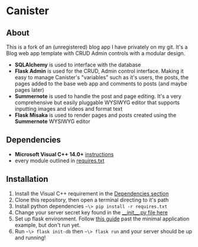 # Canister
## About
This is a fork of an (unregistered) blog app I have privately on my git. It's a Blog web app template with CRUD Admin controls with a modular design.

- **SQLAlchemy** is used to interface with the database
- **Flask Admin** is used for the CRUD, Admin control interface. Making it easy to manage Canister's "variables" such as it's users, the posts, the pages added to the base web app and comments to posts (and maybe pages later)
- **Summernote** is used to handle the post and page editing. It's a very comprehensive but easily pluggable WYSIWYG editor that supports inputting images and videos and format text
- **Flask Misaka** is used to render pages and posts created using the **Summernote** WYSIWYG editor

## Dependencies
* **Microsoft Visual C++ 14.0+** [instructions](https://stackoverflow.com/a/52467429/5049228)
* every module outlined in [requires.txt](/requires.txt)

## Installation
1. Install the Visual C++ requirement in the [Dependencies section](#Dependencies)
2. Clone this repository, then open a terminal directing to it's path
3. Install python dependencies `~\> pip install -r requires.txt`
4. Change your server secret key found in the [\_\_init\_\_.py file here](https://github.com/acemasterjb/Canister/blob/3cab009cac2b470ddde613cd7a4a4ec7e37ac2bc/blog/__init__.py#L33)
5. Set up flask environment. Follow [this guide](https://flask.palletsprojects.com/en/1.1.x/quickstart/) past the minimal application example, but don't run yet.
6. Run `~\> flask init-db` then `~\> flask run` and your server should be up and running!
